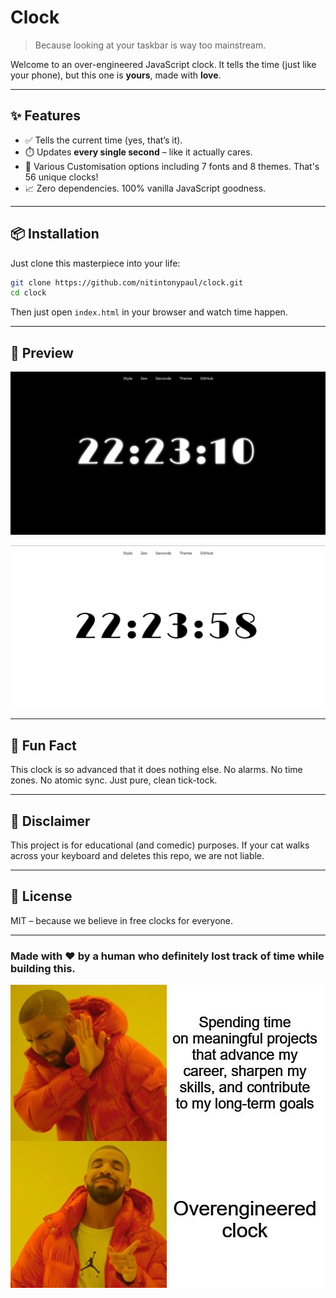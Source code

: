 # Clock

> Because looking at your taskbar is way too mainstream.

Welcome to an over-engineered JavaScript clock. It tells the time (just like your phone), but this one is **yours**, made with **love**.

---

## ✨ Features

- ✅ Tells the current time (yes, that’s it).
- ⏱️ Updates **every single second** – like it actually cares.
- 🎨 Various Customisation options including 7 fonts and 8 themes. That's 56 unique clocks!
- 📈 Zero dependencies. 100% vanilla JavaScript goodness.

---

## 📦 Installation

Just clone this masterpiece into your life:

```bash
git clone https://github.com/nitintonypaul/clock.git
cd clock
```
Then just open `index.html` in your browser and watch time happen.

---

## 👀 Preview

![image-alt](assets/clock-dark.png)

![image-alt](assets/clock-light.png)

---

## 🧠 Fun Fact

This clock is so advanced that it does nothing else. No alarms. No time zones. No atomic sync.
Just pure, clean tick-tock.

---

## 🧼 Disclaimer

This project is for educational (and comedic) purposes. If your cat walks across your keyboard and deletes this repo, we are not liable.

---

## 📜 License
MIT – because we believe in free clocks for everyone.

---

### Made with ❤️ by a human who definitely lost track of time while building this.

![image-alt](assets/current_state.jpg)
